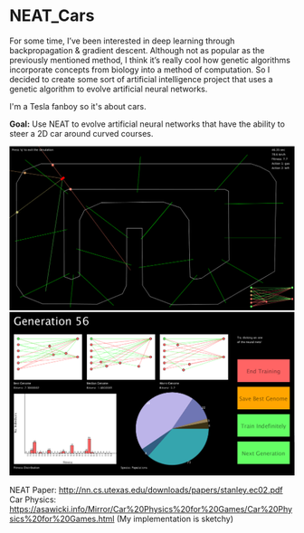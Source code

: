 # NEAT_Cars
    
  For some time, I’ve been interested in deep learning through backpropagation & gradient descent. Although not as popular as the previously mentioned method, I think it’s really cool how genetic algorithms incorporate concepts from biology into a method of computation. So I decided to create some sort of artificial intelligence project that uses a genetic algorithm to evolve artificial neural networks.

  I'm a Tesla fanboy so it's about cars.


**Goal:** Use NEAT to evolve artificial neural networks that have the ability to steer a 2D car around curved courses.

![KAnsei Dorifto??](https://raw.githubusercontent.com/tdude92/NEAT_Cars/main/car_drive_demo.gif)
![Interface Demo](https://raw.githubusercontent.com/tdude92/NEAT_Cars/main/gensummary_demo.png)


NEAT Paper: http://nn.cs.utexas.edu/downloads/papers/stanley.ec02.pdf
Car Physics: https://asawicki.info/Mirror/Car%20Physics%20for%20Games/Car%20Physics%20for%20Games.html (My implementation is sketchy)
